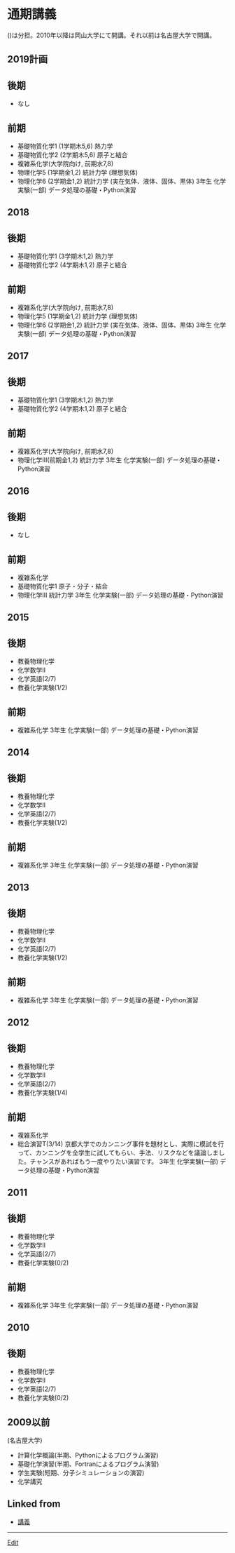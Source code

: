 # 通期講義

()は分担。2010年以降は岡山大学にて開講。それ以前は名古屋大学で開講。



## 2019計画

## 後期


* なし

## 前期


* 基礎物質化学1 (1学期木5,6) 熱力学
* 基礎物質化学2 (2学期木5,6) 原子と結合
* 複雑系化学(大学院向け, 前期水7,8)
* 物理化学5 (1学期金1,2) 統計力学 (理想気体)
* 物理化学6 (2学期金1,2) 統計力学 (実在気体、液体、固体、黒体)
3年生 化学実験(一部) データ処理の基礎・Python演習



## 2018

## 後期


* 基礎物質化学1 (3学期木1,2) 熱力学
* 基礎物質化学2 (4学期木1,2) 原子と結合

## 前期


* 複雑系化学(大学院向け, 前期水7,8)
* 物理化学5 (1学期金1,2) 統計力学 (理想気体)
* 物理化学6 (2学期金1,2) 統計力学 (実在気体、液体、固体、黒体)
3年生 化学実験(一部) データ処理の基礎・Python演習



## 2017

## 後期


* 基礎物質化学1 (3学期木1,2) 熱力学
* 基礎物質化学2 (4学期木1,2) 原子と結合

## 前期


* 複雑系化学(大学院向け, 前期水7,8)
* 物理化学III(前期金1,2) 統計力学
3年生 化学実験(一部) データ処理の基礎・Python演習



## 2016

## 後期


* なし

## 前期


* 複雑系化学
* 基礎物質化学1 原子・分子・結合
* 物理化学III 統計力学
3年生 化学実験(一部) データ処理の基礎・Python演習



## 2015

## 後期


* 教養物理化学
* 化学数学II
* 化学英語(2/7)
* 教養化学実験(1/2)

## 前期


* 複雑系化学
3年生 化学実験(一部) データ処理の基礎・Python演習



## 2014

## 後期


* 教養物理化学
* 化学数学II
* 化学英語(2/7)
* 教養化学実験(1/2)

## 前期


* 複雑系化学
3年生 化学実験(一部) データ処理の基礎・Python演習



## 2013

## 後期


* 教養物理化学
* 化学数学II
* 化学英語(2/7)
* 教養化学実験(1/2)

## 前期


* 複雑系化学
3年生 化学実験(一部) データ処理の基礎・Python演習



## 2012

## 後期


* 教養物理化学
* 化学数学II
* 化学英語(2/7)
* 教養化学実験(1/4)

## 前期


* 複雑系化学
* 総合演習T(3/14) 京都大学でのカンニング事件を題材とし、実際に模試を行って、カンニングを全学生に試してもらい、手法、リスクなどを議論しました。チャンスがあればもう一度やりたい演習です。
3年生 化学実験(一部) データ処理の基礎・Python演習



## 2011

## 後期


* 教養物理化学
* 化学数学II
* 化学英語(2/7)
* 教養化学実験(0/2)

## 前期


* 複雑系化学
3年生 化学実験(一部) データ処理の基礎・Python演習



## 2010

## 後期


* 教養物理化学
* 化学数学II
* 化学英語(2/7)
* 教養化学実験(0/2)



## 2009以前

(名古屋大学)


* 計算化学概論(半期、Pythonによるプログラム演習)
* 基礎化学演習(半期、Fortranによるプログラム演習)
* 学生実験(短期、分子シミュレーションの演習)
* 化学講究



## Linked from

* [講義](講義.md)


----
[Edit](https://github.com/vitroid/vitroid.github.io/edit/master/MD/通期講義.md)
